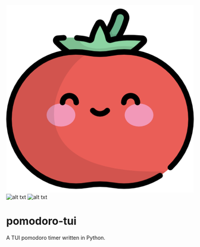 ![alt txt](https://github.com/zoeyalex/pomodoro-tui/blob/master/img/tomato.png)
![alt txt](https://img.shields.io/github/last-commit/zoeyalex/pomodoro-tui/master)
![alt txt](https://img.shields.io/github/languages/code-size/zoeyalex/pomodoro-tui)
# pomodoro-tui
A TUI pomodoro timer written in Python.
